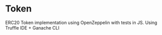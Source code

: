 # Token
ERC20 Token implementation using OpenZeppelin with tests in JS.
Using Truffle IDE + Ganache CLI 
